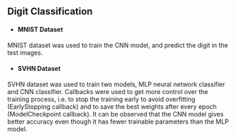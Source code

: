 ## Digit Classification
* #### **MNIST Dataset**  
MNIST dataset was used to train the CNN model, and predict the digit in the test images.

* #### **SVHN Dataset**  
SVHN dataset was used to train two models, MLP neural network classifier and CNN classifier. Callbacks were used to get more control over the training process, i.e. to stop the training early to avoid overfitting (EarlyStopping callback) and to save the best weights after every epoch (ModelCheckpoint callback). It can be observed that the CNN model gives better accuracy even though it has fewer trainable parameters than the MLP model.
